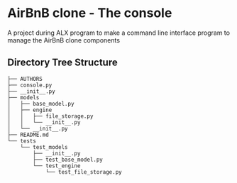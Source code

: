 # AirBnB clone - The console

A project during ALX program to make a command line interface program to manage the AirBnB clone components

## Directory Tree Structure

```
├── AUTHORS
├── console.py
├── __init__.py
├── models
│   ├── base_model.py
│   ├── engine
│   │   ├── file_storage.py
│   │   └── __init__.py
│   └── __init__.py
├── README.md
└── tests
    └── test_models
        ├── __init__.py
        ├── test_base_model.py
        └── test_engine
            └── test_file_storage.py
```
